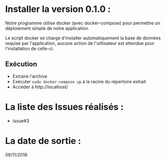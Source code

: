 # Installer la version 0.1.0 :
Notre programme utilise docker (avec docker-compose) pour permettre un déploiement simple de notre application.


Le script docker se charge d'installer automatiquement la base de données requise par l'application, aucune action de l'utilisateur est attendue pour l'installation de celle-ci.


## Exécution
- Extraire l'archive
- Exécuter ``sudo docker-compose up`` à la racine du répertoire extrait
- Accéder à http://localhost/

# La liste des Issues réalisés :
* Issue#3

# La date de sortie : 
09/11/2018
